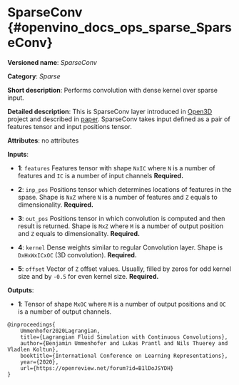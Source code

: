 # SparseConv {#openvino_docs_ops_sparse_SparseConv}

**Versioned name**: *SparseConv*

**Category**: *Sparse*

**Short description**: Performs convolution with dense kernel over sparse input.

**Detailed description**: This is SparseConv layer introduced in [Open3D](https://github.com/isl-org/Open3D) project and described in [paper](https://openreview.net/pdf?id=B1lDoJSYDH). SparseConv takes input defined as a pair of features tensor and input positions tensor.

**Attributes**: no attributes

**Inputs**:

*   **1**: `features` Features tensor with shape `NxIC` where `N` is a number of features and `IC` is a number of input channels **Required.**

*   **2**: `inp_pos` Positions tensor which determines locations of features in the spase. Shape is `NxZ` where `N` is a number of features and `Z` equals to dimensionality. **Required.**

*   **3**: `out_pos` Positions tensor in which convolution is computed and then result is returned. Shape is `MxZ` where `M` is a number of output position and `Z` equals to dimensionality. **Required.**

*   **4**: `kernel` Dense weights similar to regular Convolution layer. Shape is `DxHxWxICxOC` (3D convolution). **Required.**

*   **5**: `offset` Vector of `Z` offset values. Usually, filled by zeros for odd kernel size and by `-0.5` for even kernel size.  **Required.**

**Outputs**:

*   **1**: Tensor of shape `MxOC` where `M` is a number of output positions and `OC` is a number of output channels.

```
@inproceedings{
    Ummenhofer2020Lagrangian,
    title={Lagrangian Fluid Simulation with Continuous Convolutions},
    author={Benjamin Ummenhofer and Lukas Prantl and Nils Thuerey and Vladlen Koltun},
    booktitle={International Conference on Learning Representations},
    year={2020},
    url={https://openreview.net/forum?id=B1lDoJSYDH}
}
```
